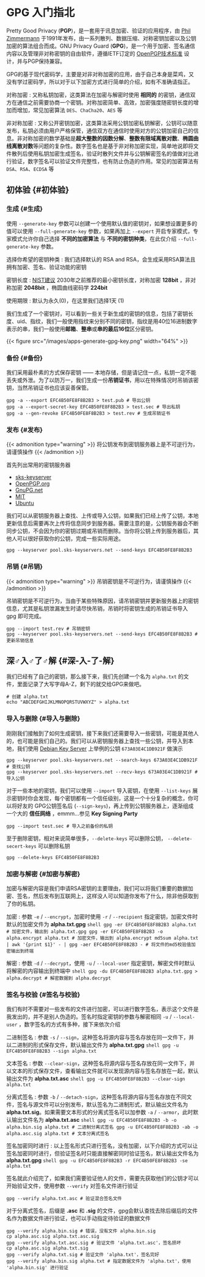 # GPG 入门指北


Pretty Good Privacy (**PGP**)，是一套用于讯息加密、验证的应用程序，由 [Phil
Zimmermann](https://en.wikipedia.org/wiki/Phil_Zimmermann) 于1991年发布，由一系列散列、数据压缩、对称密钥加密以及公钥加密的算法组合而成。GNU Privacy Guard (**GPG**)，是一个用于加密、签名通信内容以及管理非对称密钥的自由软件，遵循IETF订定的 [OpenPGP技术标准](https://tools.ietf.org/html/rfc4880) 设计，并与PGP保持兼容。

GPG的基于现代密码学，主要是对非对称加密的应用，由于自己本身是菜鸡，又没有学过密码学，所以对于以下加密方式进行简单的介绍，如有不准确请指正。

对称加密
: 又称私钥加密，这类算法在加密与解密时使用 **相同的** 的密钥，通信双方在通信之前需要协商一个密钥。对称加密简单、高效，加密强度随密钥长度的增加而增加，常见加密算法 `DES`、`ChaCha20`、`AES` 等

非对称加密
: 又称公开密钥加密，这类算法采用公钥加密私钥解密，公钥可以随意发布，私钥必须由用户严格保管，通信双方在通信时使用对方的公钥加密自己的信息。非对称加密的数学基础是**超大整数的因数分解**、**整数有限域离散对数**、**椭圆曲线离散对数**等问题的复杂性。数字签名也是基于非对称加密实现，简单地说即将文件散列后使用私钥加密生成签名，验证时散列文件并与公钥解密签名的值做对比进行验证，数字签名可以验证文件完整性，也有防止伪造的作用。常见的加密算法有 `DSA`、`RSA`、`ECDSA` 等


## 初体验 {#初体验}


### 生成 {#生成}

使用 `--generate-key` 参数可以创建一个使用默认值的密钥对，如果想设置更多的值可以使用 `--full-generate-key` 参数，如果再加上 `--expert` 开启专家模式，专家模式允许你自己选择 **不同的加密算法** 与 **不同的密钥种类**，在此仅介绍
`--full-generate-key` 参数。

选择你希望的密钥种类
: 我们选择默认的 <span class="underline">RSA and RSA</span>，会生成采用RSA算法且拥有加密、签名、验证功能的密钥

密钥长度
: [NIST建议](https://www.keylength.com/en/4/) 2030年之前推荐的最小密钥长度，对称加密 **128bit** ，非对称加密
    **2048bit** ，椭圆曲线密码学 **224bit**

使用期限
: 默认为永久(0)，在这里我们选择1天 (1)

我们生成了一个密钥对，可以看到一些关于新生成的密钥的信息，包括了密钥长度、uid、指纹，我们一般使用指纹来分别不同的密钥，指纹是用40位16进制数字表示的串，我们一般使用**邮箱**、**整串**或**串的最后16位**区分密钥。

{{< figure src="/images/apps-generate-gpg-key.png" width="64%" >}}


### 备份 {#备份}

我们采用最朴素的方式保存密钥 —— 本地存储，但是请记住一点，私钥一定不能丢失或外泄。为了以防万一，我们生成一份**吊销证书**，用以在特殊情况时吊销该密钥，当然吊销证书也应该妥善保管。

```shell
gpg -a --export EFC4B50FE8F8B2B3 > test.pub # 导出公钥
gpg -a --export-secret-key EFC4B50FE8F8B2B3 > test.sec # 导出私钥
gpg -a --gen-revoke EFC4B50FE8F8B2B3 > test.rev # 生成吊销证书
```


### 发布 {#发布}

{{< admonition type="warning" >}}
将公钥发布到密钥服务器上是不可逆行为，请谨慎操作
{{< /admonition >}}

首先列出常用的密钥服务器

-   [sks-keyserver](http://pool.sks-keyservers.net)
-   [OpenPGP.org](https://keys.openpgp.org)
-   [GnuPG.net](http://keys.gnupg.net)
-   [MIT](https://pgp.mit.edu)
-   [Ubuntu](http://keyserver.ubuntu.com)

我们可以从密钥服务器上查找、上传或导入公钥，如果我们已经上传了公钥，本地更新信息后需要再次上传将信息同步到服务器。需要注意的是，公钥服务器会不断同步公钥，不会因为你的密钥过期或吊销而删除。当你将公钥上传到服务器后，其他人可以很好获取你的公钥，完成一些实际用途。

```shell
gpg --keyserver pool.sks-keyservers.net --send-keys EFC4B50FE8F8B2B3
```


### 吊销 {#吊销}

{{< admonition type="warning" >}}
吊销密钥是不可逆行为，请谨慎操作
{{< /admonition >}}

吊销密钥是不可逆行为，当由于某些特殊原因，请吊销密钥并更新服务器上的密钥信息，尤其是私钥泄漏发生时请尽快吊销，吊销时将密钥生成的吊销证书导入 gpg 即可完成。

```shell
gpg --import test.rev # 吊销密钥
gpg --keyserver pool.sks-keyservers.net --send-keys EFC4B50FE8F8B2B3 # 更新吊销信息
```


## 深♂入♂了♂解 {#深-入-了-解}

我们已经有了自己的密钥，那么接下来，我们先创建一个名为 `alpha.txt` 的文件，里面记录了大写字母A-Z，剩下的就交给GPG来做吧。

```shell
# 创建 alpha.txt
echo "ABCDEFGHIJKLMNOPQRSTUVWXYZ" > alpha.txt
```


### 导入与删除 {#导入与删除}

刚刚我们接触到了如何生成密钥，接下来我们还需要导入一些密钥，可能是其他人的，也可能是我们自己的。我们可以从密钥服务器上查找一些公钥，并导入到本地，我们使用
[Debian Key Server](https://keyring.debian.org/) 上举例的公钥 `673A03E4C1DB921F` 做演示

```shell
gpg --keyserver pool.sks-keyservers.net --search-keys 673A03E4C1DB921F # 查找公钥
gpg --keyserver pool.sks-keyservers.net --recv-keys 673A03E4C1DB921F # 导入公钥
```

对于一些本地的密钥，我们可以使用 `--import` 导入密钥，在使用 `--list-keys` 展示密钥时你会发现，每个密钥都有一个信任级别，这是一个十分复杂的概念，你可以将好友的
GPG公钥签名后 (`--sign-keys`)，再上传到公钥服务器上，逐渐组成一个大的 **信任网络**
，emmm...参见 **Key Signing Party**

```shell
gpg --import test.sec # 导入之前备份的私钥
```

至于删除密钥，相对来说简单很多，`--delete-keys` 可以删除公钥，
`--delete-secert-keys` 可以删除私钥

```shell
gpg --delete-keys EFC4B50FE8F8B2B3
```


### 加密与解密 {#加密与解密}

加密与解密内容是我们申请RSA密钥的主要理由，我们可以将我们重要的数据加密、签名，然后发布到互联网上，这样没人可以知道你发布了什么，除非他获取到了你的私钥。

加密
: 参数 `-e` / `--encrypt`，加密时使用 `-r` / `--recipient` 指定密钥，加密文件时默认的加密文件为 **alpha.txt.gpg**
    ```shell
    gpg -er EFC4B50FE8F8B2B3 alpha.txt # 加密文件，输出到 alpha.txt.gpg
    gpg -er EFC4B50FE8F8B2B3 -o alpha.encrypt alpha.txt # 加密文件，输出到 alpha.encrypt
    md5sum alpha.txt | awk '{print $1}' - | gpg -aer EFC4B50FE8F8B2B3 - # 将文件的md5校验值加密输出到终端
    ```


解密
: 参数 `-d` / `--decrypt`，使用 `-u` / `--local-user` 指定密钥，解密文件时默认将解密的内容输出到终端中
    ```shell
    gpg -du EFC4B50FE8F8B2B3 alpha.txt.gpg > alpha.decrypt # 解密数据到 alpha.decrypt
    ```


### 签名与校验 {#签名与校验}

我们有时不需要对一些发布的文件进行加密，可以进行数字签名，表示这个文件是我发出的，并不是别人伪造的。签名时指定密钥的参数与解密相同 `-u` / `--local-user` ，数字签名的方式有多种，接下来依次介绍

二进制签名
: 参数 `-s` / `--sign`，这种签名将源内容与签名存放在同一文件下，并以二进制的形式保存文件，默认输出文件为 **alpha.txt.gpg**
    ```shell
    gpg -u EFC4B50FE8F8B2B3 --sign alpha.txt
    ```

文本签名
: 参数 `--clear-sign`，这种签名将源内容与签名存放在同一文件下，并以文本的形式保存文件，查看输出文件就可以发现源内容与签名存放在一起，默认输出文件为
    **alpha.txt.asc**
    ```shell
    gpg -u EFC4B50FE8F8B2B3 --clear-sign alpha.txt
    ```

分离式签名
: 参数 `-b` / `--detach-sign`，这种签名将源内容与签名存放在不同文件，签名与源文件可以分别发布，默认签名为二进制形式，默认输出文件名为 **alpha.txt.sig**。如果需要文本形式的分离式签名可以加参数 `-a` / `--armor`，此时默认输出文件名为 **alpha.txt.asc**
    ```shell
    gpg -u EFC4B50FE8F8B2B3 -b -o alpha.bin.sig alpha.txt # 二进制分离式签名
    gpg -u EFC4B50FE8F8B2B3 -ab -o alpha.asc.sig alpha.txt # 文本分离式签名
    ```

签名加密同时进行
: 以上签名形式只进行签名，没有加密，以下介绍的方式可以让签名加密同时进行，但验证签名时只能直接解密同时验证签名，默认输出文件名为 **alpha.txt.gpg**
    ```shell
    gpg -u EFC4B50FE8F8B2B3 -r EFC4B50FE8F8B2B3 -se alpha.txt
    ```

签名就此介绍完了，如果我们需要验证他人的文件，需要先获取他们的公钥才可以开始验证文件，使用参数 `--verify` 对签名文件进行验证

```shell
gpg --verify alpha.txt.asc # 验证混合签名文件
```

对于分离式签名，后缀是 **.asc** 和 **.sig** 的文件，gpg会默认查找去除后缀后的文件名作为数据文件进行验证，也可以手动指定待验证的数据文件

```shell
gpg --verify alpha.bin.sig # 错误，没有文件 alpha.bin.sig
cp alpha.asc.sig alpha.txt.asc.sig
gpg --verify alpha.txt.asc.sig # 验证文件 'alpha.txt.asc'，签名损坏
cp alpha.asc.sig alpha.txt.sig
gpg --verify alpha.txt.sig # 验证文件 'alpha.txt'，签名完好
gpg --verify alpha.bin.sig alpha.txt # 指定数据文件为 'alpha.txt'，使用 'alpha.bin.sig' 进行验证
```

